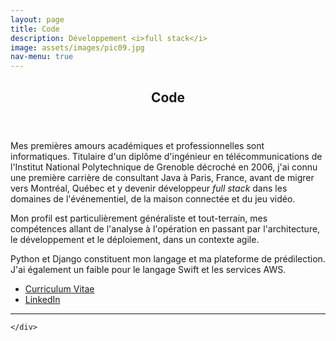 ```yaml
---
layout: page
title: Code
description: Développement <i>full stack</i>
image: assets/images/pic09.jpg
nav-menu: true
---
```


<!-- Main -->
<div id="main" class="alt">

<!-- One -->
<section id="one">
	<div class="inner">
		<header class="major">
			<h1>Code</h1>
		</header>

<p>Mes premières amours académiques et professionnelles sont informatiques. Titulaire d'un diplôme d'ingénieur en télécommunications de l'Institut National Polytechnique de Grenoble décroché en 2006, j'ai connu une première carrière de consultant Java à Paris, France, avant de migrer vers Montréal, Québec et y devenir développeur <i>full stack</i> dans les domaines de l'événementiel, de la maison connectée et du jeu vidéo.</p>

<p>Mon profil est particulièrement généraliste et tout-terrain, mes compétences allant de l'analyse à l'opération en passant par l'architecture, le développement et le déploiement, dans un contexte agile.</p>

<p>Python et Django constituent mon langage et ma plateforme de prédilection. J'ai également un faible pour le langage Swift et les services AWS.</p>

<div class="content">
	<ul class="actions">
		<li><a href="{% link assets/docs/resume_cv.pdf %}" class="button next" target="_blank">Curriculum Vitae</a></li>
		<li><a href="{{ site.socials.LinkedIn }}" class="button next" target="_blank">LinkedIn</a></li>
	</ul>
</div>

<hr class="major" />

<!-- Experience -->

	</div>
</section>

</div>

